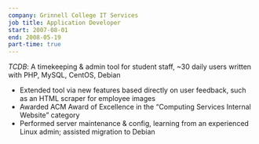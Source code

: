 ```yaml
---
company: Grinnell College IT Services
job title: Application Developer
start: 2007-08-01
end: 2008-05-19
part-time: true
---
```

*TCDB*: A timekeeping & admin tool for student staff, ~30 daily users written
with PHP, MySQL, CentOS, Debian

* Extended tool via new features based directly on user feedback, such as an
  HTML scraper for employee images
* Awarded ACM Award of Excellence in the “Computing Services Internal Website”
  category
* Performed server maintenance & config, learning from an experienced Linux
  admin; assisted migration to Debian
